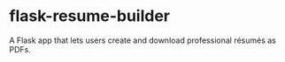 # flask-resume-builder
A Flask app that lets users create and download professional résumés as PDFs.
